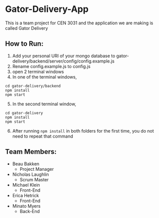 # Gator-Delivery-App
This is a team project for CEN 3031 and the application we are making is called Gator Delivery

## How to Run: ##
1. Add your personal URI of your mongo database to gator-delivery/backend/server/config/config.example.js
2. Rename config.example.js to config.js
3. open 2 terminal windows
4. In one of the terminal windows, 
```
cd gator-delivery/backend
npm install
npm start
```
5. In the second terminal window,
```
cd gator-delivery
npm install
npm start
```
6. After running `npm install` in both folders for the first time, you do not need to repeat that command


## Team Members: ##
* Beau Bakken
  * Project Manager
* Nicholas Laughlin
  * Scrum Master
* Michael Klein
  * Front-End
* Erica Hetrick
  * Front-End
* Minato Myers
  * Back-End
